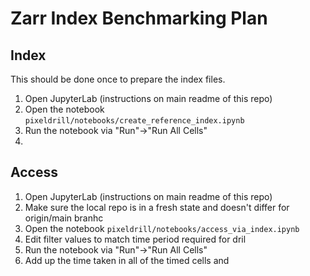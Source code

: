 # Zarr Index Benchmarking Plan
## Index
This should be done once to prepare the index files.
1. Open JupyterLab (instructions on main readme of this repo)
2. Open the notebook ```pixeldrill/notebooks/create_reference_index.ipynb```
3. Run the notebook via "Run"->"Run All Cells"
4. 
## Access
1. Open JupyterLab (instructions on main readme of this repo)
2. Make sure the local repo is in a fresh state and doesn't differ for origin/main branhc
3. Open the notebook ```pixeldrill/notebooks/access_via_index.ipynb```
4. Edit filter values to match time period required for dril 
5. Run the notebook via "Run"->"Run All Cells"
6. Add up the time taken in all of the timed cells and 
